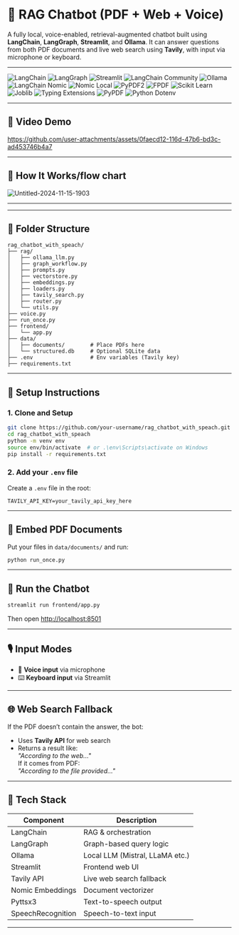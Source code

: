 # 🧠  RAG Chatbot (PDF + Web + Voice) # 

A fully local, voice-enabled, retrieval-augmented chatbot built using **LangChain**, **LangGraph**, **Streamlit**, and **Ollama**. It can answer questions from both PDF documents and live web search using **Tavily**, with input via microphone or keyboard.

---


![LangChain](https://img.shields.io/badge/LangChain-0.3%2B-2ca5a5?logo=langchain&logoColor=white)
![LangGraph](https://img.shields.io/badge/LangGraph-0.0.x-ffb347?logo=python&logoColor=white)
![Streamlit](https://img.shields.io/badge/Streamlit-1.0%2B-ff4b4b?logo=streamlit&logoColor=white)
![LangChain Community](https://img.shields.io/badge/langchain--community-Active-blueviolet)
![Ollama](https://img.shields.io/badge/Ollama-Local%20LLM%20Server-272727?logo=llama&logoColor=white)
![LangChain Nomic](https://img.shields.io/badge/langchain--nomic-Integrated-8a2be2)
![Nomic Local](https://img.shields.io/badge/nomic%5Blocal%5D-Vector%20Embedding-593196)
![PyPDF2](https://img.shields.io/badge/PyPDF2-3.0%2B-3776ab?logo=python&logoColor=white)
![FPDF](https://img.shields.io/badge/FPDF-PDF%20Generator-007acc?logo=python&logoColor=white)
![Scikit Learn](https://img.shields.io/badge/scikit--learn-1.3%2B-f7931e?logo=scikit-learn&logoColor=white)
![Joblib](https://img.shields.io/badge/Joblib-Cache%20and%20Parallelism-blue?logo=python&logoColor=white)
![Typing Extensions](https://img.shields.io/badge/typing--extensions-Backport-green?logo=python&logoColor=white)
![PyPDF](https://img.shields.io/badge/pypdf-3.0%2B-008080?logo=python&logoColor=white)
![Python Dotenv](https://img.shields.io/badge/python--dotenv-Env%20Management-lightgrey?logo=python&logoColor=white)

---

## 🎥 Video Demo



https://github.com/user-attachments/assets/0faecd12-116d-47b6-bd3c-ad453746b4a7



---

## 🧠 How It Works/flow chart

![Untitled-2024-11-15-1903](https://github.com/user-attachments/assets/9aade3aa-8887-4908-828f-575de3f00fc0)


---
---

## 📁 Folder Structure

```
rag_chatbot_with_speach/
├── rag/
│   ├── ollama_llm.py
│   ├── graph_workflow.py
│   ├── prompts.py
│   ├── vectorstore.py
│   ├── embeddings.py
│   ├── loaders.py
│   ├── tavily_search.py
│   ├── router.py
│   └── utils.py
├── voice.py
├── run_once.py
├── frontend/
│   └── app.py
├── data/
│   ├── documents/        # Place PDFs here
│   └── structured.db     # Optional SQLite data
├── .env                  # Env variables (Tavily key)
├── requirements.txt
```

---

## 🔧 Setup Instructions

### 1. Clone and Setup

```bash
git clone https://github.com/your-username/rag_chatbot_with_speach.git
cd rag_chatbot_with_speach
python -m venv env
source env/bin/activate  # or .\env\Scripts\activate on Windows
pip install -r requirements.txt
```

### 2. Add your `.env` file

Create a `.env` file in the root:

```env
TAVILY_API_KEY=your_tavily_api_key_here
```

---

## 📄 Embed PDF Documents

Put your files in `data/documents/` and run:

```bash
python run_once.py
```

---

## 💬 Run the Chatbot

```bash
streamlit run frontend/app.py
```

Then open [http://localhost:8501](http://localhost:8501)

---

## 🎙 Input Modes

- 🎤 **Voice input** via microphone
- ⌨️ **Keyboard input** via Streamlit

---

## 🌐 Web Search Fallback

If the PDF doesn’t contain the answer, the bot:
- Uses **Tavily API** for web search
- Returns a result like:  
  *"According to the web..."*  
If it comes from PDF:  
  *"According to the file provided..."*



---


## 🧰 Tech Stack

| Component         | Description                      |
|------------------|----------------------------------|
| LangChain        | RAG & orchestration              |
| LangGraph        | Graph-based query logic          |
| Ollama           | Local LLM (Mistral, LLaMA etc.)  |
| Streamlit        | Frontend web UI                  |
| Tavily API       | Live web search fallback         |
| Nomic Embeddings | Document vectorizer              |
| Pyttsx3          | Text-to-speech output            |
| SpeechRecognition| Speech-to-text input             |

---
